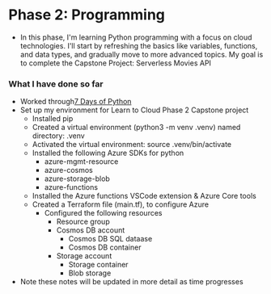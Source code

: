 # Phase 2: Programming
- In this phase, I'm learning Python programming with a focus on cloud technologies. I'll start by refreshing the basics like variables, functions, and data types, and gradually move to more advanced topics. My goal is to complete the Capstone Project: Serverless Movies API

### What I have done so far 
- Worked through[7 Days of Python](https://7daysofpython.com/)
- Set up my environment for Learn to Cloud Phase 2 Capstone project
    - Installed pip 
    - Created a virtual environment (python3 -m venv .venv) named directory: .venv
    - Activated the virtual environment: source .venv/bin/activate
    - Installed the following Azure SDKs for python 
        - azure-mgmt-resource
        - azure-cosmos
        - azure-storage-blob
        - azure-functions
    - Installed the Azure functions VSCode extension & Azure Core tools 
    - Created a Terraform file (main.tf), to configure Azure
        - Configured the following resources 
            - Resource group 
            - Cosmos DB account 
                - Cosmos DB SQL dataase 
                - Cosmos DB container 
            - Storage account 
                - Storage container 
                - Blob storage 
- Note these notes will be updated in more detail as time progresses